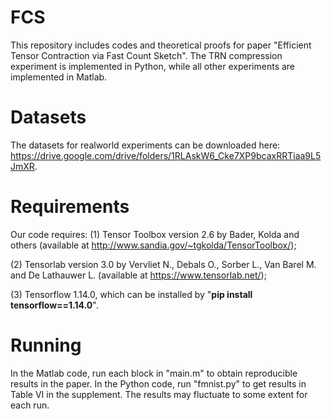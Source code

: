 # FCS
This repository includes codes and theoretical proofs for paper "Efficient Tensor Contraction via Fast Count Sketch". The TRN compression experiment is implemented in Python, while all other experiments are implemented in Matlab.

# Datasets
The datasets for realworld experiments can be downloaded here: https://drive.google.com/drive/folders/1RLAskW6_Cke7XP9bcaxRRTiaa9L5JmXR.

# Requirements
Our code requires:
(1) Tensor Toolbox version 2.6 by Bader, Kolda and others (available at http://www.sandia.gov/~tgkolda/TensorToolbox/);

(2) Tensorlab version 3.0 by Vervliet N., Debals O., Sorber L., Van Barel M. and De Lathauwer L. (available at https://www.tensorlab.net/);

(3) Tensorflow 1.14.0, which can be installed by "**pip install tensorflow==1.14.0**". 

# Running
In the Matlab code, run each block in "main.m" to obtain reproducible results in the paper. In the Python code, run "fmnist.py" to get results in Table VI in the supplement. The results may fluctuate to some extent for each run.

